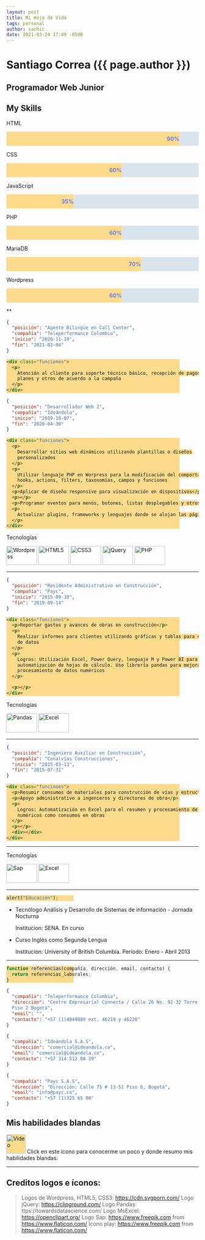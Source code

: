 ```yaml
---
layout: post
title: Mi Hoja de Vida
tags: personal
author: sachic
date: 2021-03-24 17:49 -0500
---
```


<style>
  img[src*="#thumbnail"] {
    width:80px;
    height:50px;
  }

  img[src*="#icon"] {
    width:50px;
    height:50px;
    background:#fddb8d;
  }

  .container {
    width: 100%;
    background-color: #DAE4ED;
  }

  .skills {
    text-align: right;
    padding-top: 10px;
    padding-bottom: 10px;
    color: #637AFE;
    font-weight: bold; 
  }

  .html {width: 90%; background-color: #fddb8d;}
  .css {width: 60%; background-color: #fddb8d;}
  .js {width: 35%; background-color: #fddb8d;}
  .php {width: 60%; background-color: #fddb8d;}
  .mariadb {width: 70%; background-color: #fddb8d;}
  .wordpress {width: 60%; background-color: #fddb8d;}
</style>

# Santiago Correa ({{ page.author }})

## Programador Web Junior

## My Skills

<p>HTML</p>
<div class="container">
<div class="skills html">90%</div>
</div>

<p>CSS</p>
<div class="container">
<div class="skills css">60%</div>
</div>

<p>JavaScript</p>
<div class="container">
<div class="skills js">35%</div>
</div>

<p>PHP</p>
<div class="container">
<div class="skills php">60%</div>
</div>

<p>MariaDB</p>
<div class="container">
<div class="skills mariadb">70%</div>
</div>

<p>Wordpress</p>
<div class="container">
<div class="skills wordpress">60%</div>
</div>

\*\*

```json
{
  "posición": "Agente Bilingüe en Call Center",
  "compañía": "Teleperformance Colombia",
  "inicio": "2020-11-19",
  "fin": "2021-02-04"
}
```

```html
<div class="funciones">
  <p>
    Atención al cliente para soporte técnico básico, recepción de pagos, ajustes
    planes y otros de acuerdo a la campaña
  </p>
</div>
```

```json
{
  "posición": "Desarrollador Web 2",
  "compañía": "Ideándola",
  "inicio": "2019-10-07",
  "fin": "2020-04-30"
}
```

```html
<div class="funciones">
  <p>
    Desarrollar sitios web dinámicos utilizando plantillas o diseños
    personalizados
  </p>
  <p>
    Utilizar lenguaje PHP en Worpress para la modificación del comportamiento de
    hooks, actions, filters, taxonomías, campos y funciones
  </p>
  <p>Aplicar de diseño responsive para visualización en dispositivos</p>
  <p></p>
  <p>Programar eventos para menús, botones, listas desplegables y otros</p>
  <p>
    Actualizar plugins, frameworks y lenguajes donde se alojan las págineas web
  </p>
</div>
```

Tecnologías

![Wordpress][wordpress]
![HTML5][html5]
![CSS3][css3]
![jQuery][jquery]
![PHP][php]

[wordpress]: https://cdn.svgporn.com/logos/wordpress-icon.svg#thumbnail
[html5]: https://cdn.svgporn.com/logos/html-5.svg#thumbnail
[css3]: https://cdn.svgporn.com/logos/css-3.svg#thumbnail
[jquery]: https://clipground.com/images/jquery-icon-clipart.jpg#thumbnail
[php]: https://cdn.svgporn.com/logos/php.svg#thumbnail

---

```json
{
  "posición": "Residente Administrativo en Construcción",
  "compañía": "Payc",
  "inicio": "2015-09-30",
  "fin": "2019-09-14"
}
```

```html
<div class="funciones">
  <p>Reportar gastos y avances de obras en construcción</p>
  <p>
    Realizar informes para clientes utilizando gráficas y tablas para el resumen
    de datos
  </p>
  <p>
    Logros: Utilización Excel, Power Query, lenguaje M y Power BI para la
    automatización de hojas de cálculo. Uso librería pandas para mejorar el
    procesamiento de datos numéricos
  </p>

  <p></p>
</div>
```

Tecnologías

![Pandas][pandas]
![Excel][excel]

[pandas]: https://cdn-images-1.medium.com/max/1600/1*93CVLqnQESmvfOhzvYUgQw.png#thumbnail
[excel]: https://openclipart.org/image/800px/173140#thumbnail

---

```json
{
  "posición": "Ingeniero Auxiliar en Construcción",
  "compañía": "Conalvías Construcciones",
  "inicio": "2015-03-13",
  "fin": "2015-07-31"
}
```

```html
<div class="funciones">
  <p>Resumir consumos de materiales para construcción de vías y estructuras</p>
  <p>Apoyo administrativo a ingenieros y directores de obra</p>
  <p>
    Logros: Automatización en Excel para el resumen y procesamiento de datos
    numéricos como consumos en obras
  </p>
  <p></p>
  <div></div>
</div>
```

---

Tecnologías

![Sap][sap]
![Excel][excel]

[sap]: https://image.flaticon.com/icons/png/128/882/882599.png#thumbnail
[excel]: https://openclipart.org/image/800px/173140#thumbnail

---

```js
alert("Educación");
```

- Tecnólogo Análisis y Desarrollo de Sistemas de información - Jornada Nocturna

  Institucion: SENA. En curso

- Curso Inglés como Segunda Lengua

  Institucion: University of British Columbia. Período: Enero - Abril 2013

---

```js
function referencias(compañía, dirección, email, contacto) {
  return referencias_laborales;
}
```

```json
{
  "compañía": "Teleperformance Colombia",
  "dirección": "Centro Empresarial Connecta / Calle 26 No. 92-32 Torre B
  Piso 2 Bogotá",
  "email": "",
  "contacto": "+57 (1)4049080 ext. 46219 y 46220"
}

{
  "compañía": "Ideándola S.A.S",
  "dirección": "comercial@ideandola.co",
  "email": "comercial@ideandola.co",
  "contacto": "+57 314 512 08 39"
}

{
  "compañía": "Payc S.A.S",
  "dirección": "Dirección: Calle 75 # 13-51 Piso 6, Bogotá",
  "email": "info@payc.co",
  "contacto": "+57 (1)325 65 00"
}
```

## Mis habilidades blandas

[![Video](https://image.flaticon.com/icons/png/128/482/482059.png#icon)](https://drive.google.com/file/d/150axhPuosXp6ZaXrvoPO0Vm5AKp0iYZH/view?usp=sharing "Habilidades blandas Sachic") Click en este ícono para conocerme un poco y donde resumo mis habilidades blandas.

---

## Creditos logos e íconos:

> Logos de Wordpress, HTML5, CSS3: https://cdn.svgporn.com/
> Logo jQuery: https://clipground.com/
> Logo Pandas: ttps://towardsdatascience.com/
> Logo MsExcel: https://openclipart.org/
> Logo Sap: https://www.freepik.com from https://www.flaticon.com/
> Icono play: https://www.freepik.com from https://www.flaticon.com/
